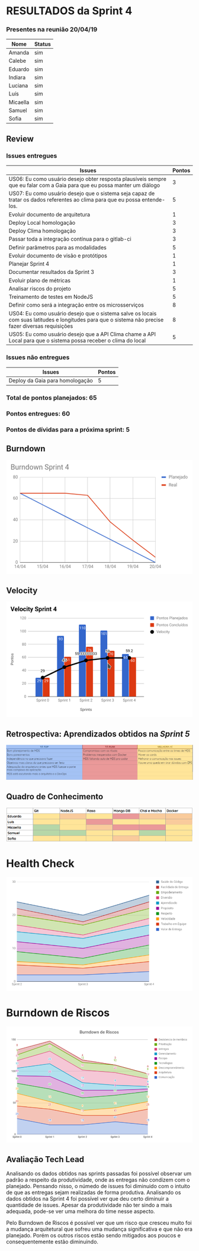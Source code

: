 # RESULTADOS da Sprint 4


### Presentes na reunião 20/04/19

| Nome | Status |
| --------- | -------- |
| Amanda | sim |
| Calebe | sim |
| Eduardo | sim |
| Indiara | sim |
| Luciana | sim |
| Luís | sim |
| Micaella | sim |
| Samuel | sim |
| Sofia | sim |


## Review

### Issues entregues

| Issues | Pontos |
| --------- | -------- |
| US06: Eu como usuário desejo obter resposta plausíveis sempre que eu falar com a Gaia para que eu possa manter um diálogo | 3 |
| US07: Eu como usuário desejo que o sistema seja capaz de tratar os dados referentes ao clima para que eu possa entende-los. | 5 |
| Evoluir documento de arquitetura | 1 |
| Deploy Local homologação | 3 |
| Deploy Clima homologação | 3 |
| Passar toda a integração contínua para o gitlab-ci | 3 |
| Definir parâmetros para as modalidades | 5 |
| Evoluir documento de visão e protótipos | 1 |
| Planejar Sprint 4 | 1 |
| Documentar resultados da Sprint 3 | 3 |
| Evoluir plano de métricas | 1 | 
| Analisar riscos do projeto | 5 |
| Treinamento de testes em NodeJS | 5 |
| Definir como será a integração entre os microsserviços | 8 |
| US04: Eu como usuário desejo que o sistema salve os locais com suas latitudes e longitudes para que o sistema não precise fazer diversas requisições | 8 |
| US05: Eu como usuário desejo que a API Clima chame a API Local para que o sistema possa receber o clima do local | 5 |


### Issues não entregues 

| Issues | Pontos |
| --------- | -------- |
| Deploy da Gaia para homologação | 5 |

### Total de pontos planejados: 65

### Pontos entregues: 60

### Pontos de dívidas para a próxima sprint: 5


## Burndown


![Burndown Sprint X](../../assets/imgs/burndown/Burndown-Sprint4.png)


## Velocity


![Velocity Sprint X](../../assets/imgs/velocity/Velocity-Sprint4.png)


## Retrospectiva: Aprendizados obtidos na *Sprint 5* 

![Retrospectiva Sprint X](../../assets/imgs/retrospectiva/retrospectiva-S04.png)


## Quadro de Conhecimento 

![Quadro de Conhecimento Sprint 4](../../assets/imgs/conhecimento/conhecimento-s4.png)

# Health Check 

![Health Check](../../assets/imgs/healthcheck/healthcheck-s4.png)

# Burndown de Riscos 

![Burndown de Riscos 4](../../assets/imgs/riscos/riscos4.png)


## Avaliação Tech Lead

<p>Analisando os dados obtidos nas sprints passadas foi possível observar um padrão a respeito da produtividade, onde as entregas não condizem com o planejado. Pensando nisso, o númedo de issues foi diminuido com o intuito de que as entregas sejam realizadas de forma produtiva. Analisando os dados obtidos na Sprint 4 foi possível ver que deu certo diminuir a quantidade de issues. Apesar da produtividade não ter sindo a mais adequada, pode-se ver uma melhora do time nesse aspecto.</p> 

<p>Pelo Burndown de Riscos é possível ver que um risco que cresceu muito foi a mudança arquitetural que sofreu uma mudança significativa e que não era planejado. Porém os outros riscos estão sendo mitigados aos poucos e consequentemente estão diminuindo.</p>  